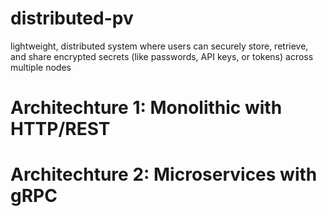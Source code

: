 # distributed-pv
lightweight, distributed system where users can securely store, retrieve, and share encrypted secrets (like passwords, API keys, or tokens) across multiple nodes


# Architechture 1: Monolithic with HTTP/REST
# Architechture 2: Microservices with gRPC


